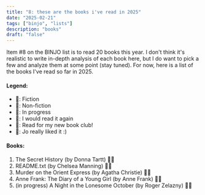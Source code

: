 ```yaml
---
title: "8: these are the books i've read in 2025"
date: "2025-02-21"
tags: ["binjo", "lists"]
description: "books"
draft: "false"
---
```


Item #8 on the BINJO list is to read 20 books this year. I don't think it's realistic to write in-depth analysis of each book here, but I do want to pick a few and analyze them at some point (stay tuned). For now, here is a list of the books I've read so far in 2025.

#### Legend:

- 🩵: Fiction
- 💜: Non-fiction
- 💙: In progress
- 💚: I would read it again
- 💛: Read for my new book club!
- 🩷: Jo really liked it :)

#### Books:

1. The Secret History (by Donna Tartt) 🩵🩷
2. README.txt (by Chelsea Manning) 💜🩷
3. Murder on the Orient Express (by Agatha Christie) 🩵💛
4. Anne Frank: The Diary of a Young Girl (by Anne Frank) 💜🩷
5. (in progress) A Night in the Lonesome October (by Roger Zelazny) 🩵💛

